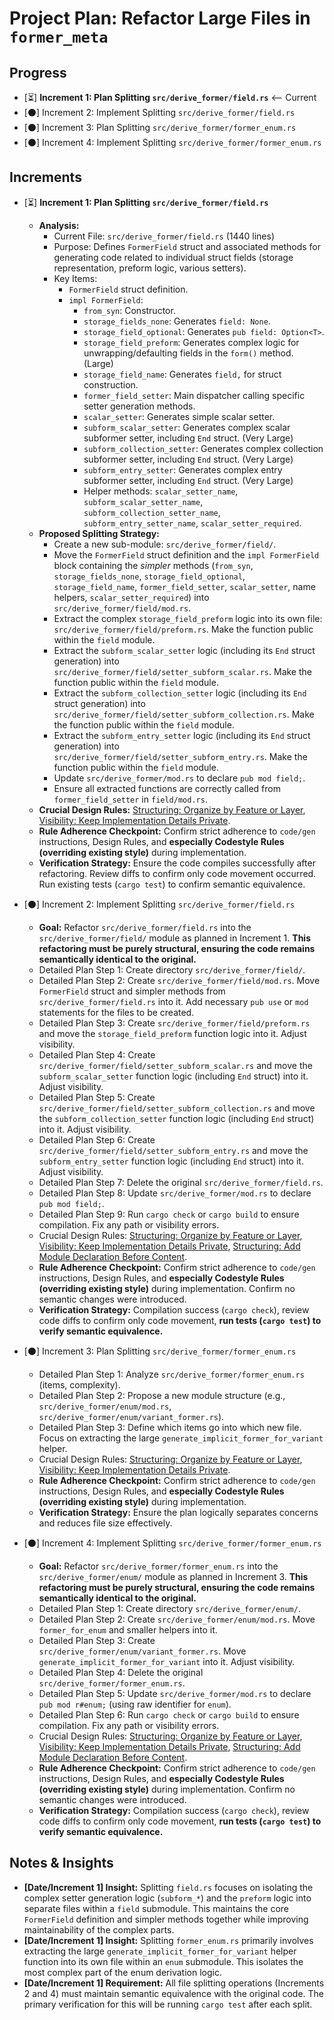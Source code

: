 # Project Plan: Refactor Large Files in `former_meta`

## Progress

*   [⏳] **Increment 1: Plan Splitting `src/derive_former/field.rs`** <-- Current
*   [⚫] Increment 2: Implement Splitting `src/derive_former/field.rs`
*   [⚫] Increment 3: Plan Splitting `src/derive_former/former_enum.rs`
*   [⚫] Increment 4: Implement Splitting `src/derive_former/former_enum.rs`

## Increments

*   [⏳] **Increment 1: Plan Splitting `src/derive_former/field.rs`**
    *   **Analysis:**
        *   Current File: `src/derive_former/field.rs` (1440 lines)
        *   Purpose: Defines `FormerField` struct and associated methods for generating code related to individual struct fields (storage representation, preform logic, various setters).
        *   Key Items:
            *   `FormerField` struct definition.
            *   `impl FormerField`:
                *   `from_syn`: Constructor.
                *   `storage_fields_none`: Generates `field: None`.
                *   `storage_field_optional`: Generates `pub field: Option<T>`.
                *   `storage_field_preform`: Generates complex logic for unwrapping/defaulting fields in the `form()` method. (Large)
                *   `storage_field_name`: Generates `field,` for struct construction.
                *   `former_field_setter`: Main dispatcher calling specific setter generation methods.
                *   `scalar_setter`: Generates simple scalar setter.
                *   `subform_scalar_setter`: Generates complex scalar subformer setter, including `End` struct. (Very Large)
                *   `subform_collection_setter`: Generates complex collection subformer setter, including `End` struct. (Very Large)
                *   `subform_entry_setter`: Generates complex entry subformer setter, including `End` struct. (Very Large)
                *   Helper methods: `scalar_setter_name`, `subform_scalar_setter_name`, `subform_collection_setter_name`, `subform_entry_setter_name`, `scalar_setter_required`.
    *   **Proposed Splitting Strategy:**
        *   Create a new sub-module: `src/derive_former/field/`.
        *   Move the `FormerField` struct definition and the `impl FormerField` block containing the *simpler* methods (`from_syn`, `storage_fields_none`, `storage_field_optional`, `storage_field_name`, `former_field_setter`, `scalar_setter`, name helpers, `scalar_setter_required`) into `src/derive_former/field/mod.rs`.
        *   Extract the complex `storage_field_preform` logic into its own file: `src/derive_former/field/preform.rs`. Make the function public within the `field` module.
        *   Extract the `subform_scalar_setter` logic (including its `End` struct generation) into `src/derive_former/field/setter_subform_scalar.rs`. Make the function public within the `field` module.
        *   Extract the `subform_collection_setter` logic (including its `End` struct generation) into `src/derive_former/field/setter_subform_collection.rs`. Make the function public within the `field` module.
        *   Extract the `subform_entry_setter` logic (including its `End` struct generation) into `src/derive_former/field/setter_subform_entry.rs`. Make the function public within the `field` module.
        *   Update `src/derive_former/mod.rs` to declare `pub mod field;`.
        *   Ensure all extracted functions are correctly called from `former_field_setter` in `field/mod.rs`.
    *   **Crucial Design Rules:** [Structuring: Organize by Feature or Layer](#structuring-organize-by-feature-or-layer), [Visibility: Keep Implementation Details Private](#visibility-keep-implementation-details-private).
    *   **Rule Adherence Checkpoint:** Confirm strict adherence to `code/gen` instructions, Design Rules, and **especially Codestyle Rules (overriding existing style)** during implementation.
    *   **Verification Strategy:** Ensure the code compiles successfully after refactoring. Review diffs to confirm only code movement occurred. Run existing tests (`cargo test`) to confirm semantic equivalence.

*   [⚫] Increment 2: Implement Splitting `src/derive_former/field.rs`
    *   **Goal:** Refactor `src/derive_former/field.rs` into the `src/derive_former/field/` module as planned in Increment 1. **This refactoring must be purely structural, ensuring the code remains semantically identical to the original.**
    *   Detailed Plan Step 1: Create directory `src/derive_former/field/`.
    *   Detailed Plan Step 2: Create `src/derive_former/field/mod.rs`. Move `FormerField` struct and simpler methods from `src/derive_former/field.rs` into it. Add necessary `pub use` or `mod` statements for the files to be created.
    *   Detailed Plan Step 3: Create `src/derive_former/field/preform.rs` and move the `storage_field_preform` function logic into it. Adjust visibility.
    *   Detailed Plan Step 4: Create `src/derive_former/field/setter_subform_scalar.rs` and move the `subform_scalar_setter` function logic (including `End` struct) into it. Adjust visibility.
    *   Detailed Plan Step 5: Create `src/derive_former/field/setter_subform_collection.rs` and move the `subform_collection_setter` function logic (including `End` struct) into it. Adjust visibility.
    *   Detailed Plan Step 6: Create `src/derive_former/field/setter_subform_entry.rs` and move the `subform_entry_setter` function logic (including `End` struct) into it. Adjust visibility.
    *   Detailed Plan Step 7: Delete the original `src/derive_former/field.rs`.
    *   Detailed Plan Step 8: Update `src/derive_former/mod.rs` to declare `pub mod field;`.
    *   Detailed Plan Step 9: Run `cargo check` or `cargo build` to ensure compilation. Fix any path or visibility errors.
    *   Crucial Design Rules: [Structuring: Organize by Feature or Layer](#structuring-organize-by-feature-or-layer), [Visibility: Keep Implementation Details Private](#visibility-keep-implementation-details-private), [Structuring: Add Module Declaration Before Content](#structuring-add-module-declaration-before-content).
    *   **Rule Adherence Checkpoint:** Confirm strict adherence to `code/gen` instructions, Design Rules, and **especially Codestyle Rules (overriding existing style)** during implementation. Confirm no semantic changes were introduced.
    *   **Verification Strategy:** Compilation success (`cargo check`), review code diffs to confirm only code movement, **run tests (`cargo test`) to verify semantic equivalence.**

*   [⚫] Increment 3: Plan Splitting `src/derive_former/former_enum.rs`
    *   Detailed Plan Step 1: Analyze `src/derive_former/former_enum.rs` (items, complexity).
    *   Detailed Plan Step 2: Propose a new module structure (e.g., `src/derive_former/enum/mod.rs`, `src/derive_former/enum/variant_former.rs`).
    *   Detailed Plan Step 3: Define which items go into which new file. Focus on extracting the large `generate_implicit_former_for_variant` helper.
    *   Crucial Design Rules: [Structuring: Organize by Feature or Layer](#structuring-organize-by-feature-or-layer), [Visibility: Keep Implementation Details Private](#visibility-keep-implementation-details-private).
    *   **Rule Adherence Checkpoint:** Confirm strict adherence to `code/gen` instructions, Design Rules, and **especially Codestyle Rules (overriding existing style)** during implementation.
    *   **Verification Strategy:** Ensure the plan logically separates concerns and reduces file size effectively.

*   [⚫] Increment 4: Implement Splitting `src/derive_former/former_enum.rs`
    *   **Goal:** Refactor `src/derive_former/former_enum.rs` into the `src/derive_former/enum/` module as planned in Increment 3. **This refactoring must be purely structural, ensuring the code remains semantically identical to the original.**
    *   Detailed Plan Step 1: Create directory `src/derive_former/enum/`.
    *   Detailed Plan Step 2: Create `src/derive_former/enum/mod.rs`. Move `former_for_enum` and smaller helpers into it.
    *   Detailed Plan Step 3: Create `src/derive_former/enum/variant_former.rs`. Move `generate_implicit_former_for_variant` into it. Adjust visibility.
    *   Detailed Plan Step 4: Delete the original `src/derive_former/former_enum.rs`.
    *   Detailed Plan Step 5: Update `src/derive_former/mod.rs` to declare `pub mod r#enum;` (using raw identifier for `enum`).
    *   Detailed Plan Step 6: Run `cargo check` or `cargo build` to ensure compilation. Fix any path or visibility errors.
    *   Crucial Design Rules: [Structuring: Organize by Feature or Layer](#structuring-organize-by-feature-or-layer), [Visibility: Keep Implementation Details Private](#visibility-keep-implementation-details-private), [Structuring: Add Module Declaration Before Content](#structuring-add-module-declaration-before-content).
    *   **Rule Adherence Checkpoint:** Confirm strict adherence to `code/gen` instructions, Design Rules, and **especially Codestyle Rules (overriding existing style)** during implementation. Confirm no semantic changes were introduced.
    *   **Verification Strategy:** Compilation success (`cargo check`), review code diffs to confirm only code movement, **run tests (`cargo test`) to verify semantic equivalence.**

## Notes & Insights

*   **[Date/Increment 1] Insight:** Splitting `field.rs` focuses on isolating the complex setter generation logic (`subform_*`) and the `preform` logic into separate files within a `field` submodule. This maintains the core `FormerField` definition and simpler methods together while improving maintainability of the complex parts.
*   **[Date/Increment 1] Insight:** Splitting `former_enum.rs` primarily involves extracting the large `generate_implicit_former_for_variant` helper function into its own file within an `enum` submodule. This isolates the most complex part of the enum derivation logic.
*   **[Date/Increment 1] Requirement:** All file splitting operations (Increments 2 and 4) must maintain semantic equivalence with the original code. The primary verification for this will be running `cargo test` after each split.